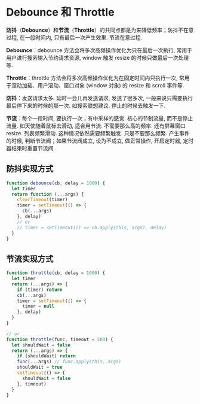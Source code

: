 # Debounce 和 Throttle

**防抖**（**Debounce**）和**节流**（**Throttle**）的共同点都是为来降低频率；防抖不在意过程, 在一段时间内, 只有最后一次产生效果. 节流在意过程.

**Debounce**：debounce 方法会将多次高频操作优化为只在最后一次执行, 常用于用户进行搜索输入节约请求资源, window 触发 resize 的时候只做最后一次处理等.

**Throttle**：throttle 方法会将多次高频操作优化为在固定时间内只执行一次, 常用于滚动加载、用户滚动、窗口对象 (window 对象) 的 resize 和 scroll 事件等.

**防抖**：发送请求太多. 延时一会儿再发送请求, 发送了很多次, 一般来说只需要执行最后停下来的时候的那一次. 如搜索联想建议. 停止的时候去触发一下.

**节流**：每个一段时间, 要执行一次；有中采样的感觉. 核心的节制流量, 而不是停止流量. 如天使随着鼠标去滑动, 适合用节流. 不需要那么高的频率. 还有屏幕窗口 resize. 列表频繁滑动. 这种情况依然需要频繁触发. 只是不要那么频繁. 产生事件的时候, 判断节流阀；如果节流阀成立, 设为不成立, 做正常操作, 开启定时器, 定时器结束时重置节流阀.

## 防抖实现方式

```js
function debounce(cb, delay = 1000) {
  let timer
  return function (...args) {
    clearTimeout(timer)
    timer = setTimeout(() => {
      cb(...args)
    }, delay)
    // or
    // timer = setTimeout(() => cb.apply(this, args), delay)
  }
}
```

## 节流实现方式

```js
function throttle(cb, delay = 1000) {
  let timer
  return (...args) => {
    if (timer) return
    cb(...args)
    timer = setTimeout(() => {
      timer = null
    }, delay)
  }
}

// or
function throttle(func, timeout = 500) {
  let shouldWait = false
  return (...args) => {
    if (shouldWait) return
    func(...args) // func.apply(this, args)
    shouldWait = true
    setTimeout(() => {
      shouldWait = false
    }, timeout)
  }
}
```

